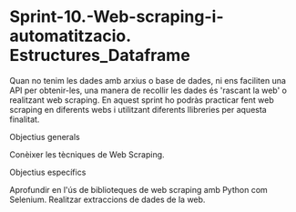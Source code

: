 # Sprint-10.-Web-scraping-i-automatitzacio. Estructures_Dataframe
Quan no tenim les dades amb arxius o base de dades, ni ens faciliten una API per obtenir-les, una manera de recollir les dades és 'rascant la web' o realitzant web scraping. En aquest sprint ho podràs practicar fent web scraping en diferents webs i utilitzant diferents llibreries per aquesta finalitat.

Objectius generals

Conèixer les tècniques de Web Scraping.


Objectius específics

Aprofundir en l'ús de biblioteques de web scraping amb Python com Selenium.
Realitzar extraccions de dades de la web.
